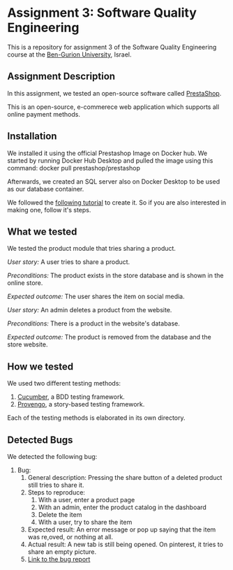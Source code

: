 # Assignment 3: Software Quality Engineering
This is a repository for assignment 3 of the Software Quality Engineering course at the [Ben-Gurion University](https://in.bgu.ac.il/), Israel.

## Assignment Description
In this assignment, we tested an open-source software called [PrestaShop](https://demo.prestashop.com/#/en/front).

This is an open-source, e-commerece web application which supports all online payment methods.

## Installation
We installed it using the official Prestashop Image on Docker hub.
We started by running Docker Hub Desktop and pulled the image using this command:
docker pull prestashop/prestashop

Afterwards, we created an SQL server also on Docker Desktop to be used as our database container.

We followed the [following tutorial](https://www.youtube.com/watch?v=J4lq2eW_npE&ab_channel=PatriTech) to create it. So
if you are also interested in making one, follow it's steps.

## What we tested
We tested the product module that tries sharing a product.

*User story:* A user tries to share a product.

*Preconditions:* The product exists in the store database and is shown in the online store.

*Expected outcome:* The user shares the item on social media.

*User story:* An admin deletes a product from the website.

*Preconditions:* There is a product in the website's database.

*Expected outcome:* The product is removed from the database and the store website.


## How we tested
We used two different testing methods:
1. [Cucumber](https://cucumber.io/), a BDD testing framework.
2. [Provengo](https://provengo.tech/), a story-based testing framework.

Each of the testing methods is elaborated in its own directory. 

## Detected Bugs
We detected the following bug:

1. Bug: 
   1. General description: Pressing the share button of a deleted product still tries to share it.
   2. Steps to reproduce: 
      1. With a user, enter a product page
      2. With an admin, enter the product catalog in the dashboard
      3. Delete the item
      4. With a user, try to share the item
   3. Expected result: An error message or pop up saying that the item was re,oved, or nothing at all.
   4. Actual result: A new tab is still being opened. On pinterest, it tries to share an empty picture.
   5. [Link to the bug report](https://www.prestashop.com/forums/topic/1072725-sharing-a-deleted-item/)
